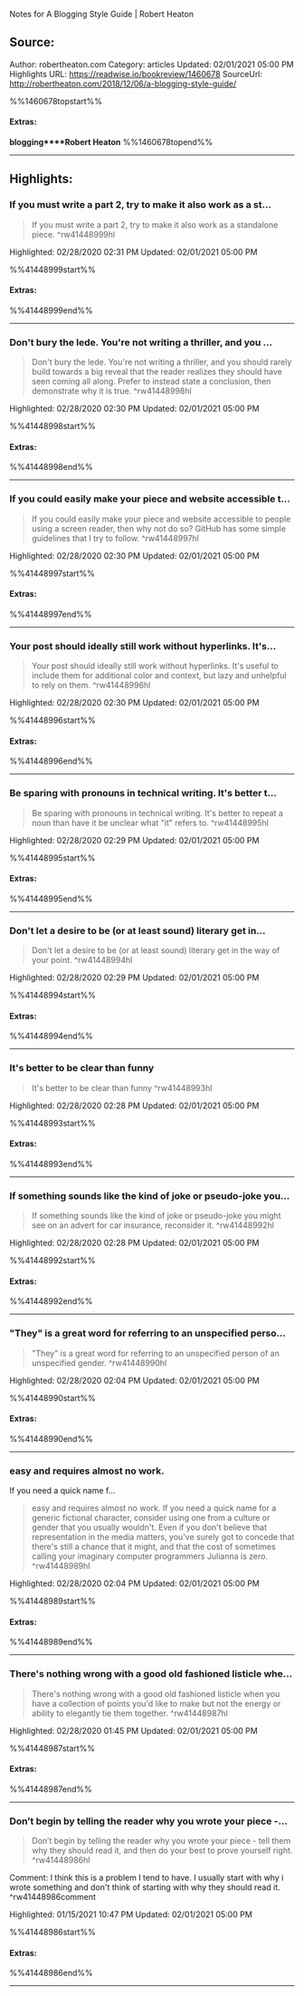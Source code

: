 Notes for A Blogging Style Guide | Robert Heaton

## Source:
Author: robertheaton.com
Category: articles
Updated: 02/01/2021 05:00 PM
Highlights URL: https://readwise.io/bookreview/1460678
SourceUrl: http://robertheaton.com/2018/12/06/a-blogging-style-guide/

%%1460678topstart%%
#### Extras:
**blogging****Robert Heaton**
%%1460678topend%%


 
-----
 ## Highlights:

### If you must write a part 2, try to make it also work as a st...
>If you must write a part 2, try to make it also work as a standalone piece. ^rw41448999hl


Highlighted: 02/28/2020 02:31 PM
Updated: 02/01/2021 05:00 PM

%%41448999start%%
#### Extras:

%%41448999end%%



------

### Don't bury the lede. You're not writing a thriller, and you ...
>Don't bury the lede. You're not writing a thriller, and you should rarely build towards a big reveal that the reader realizes they should have seen coming all along. Prefer to instead state a conclusion, then demonstrate why it is true. ^rw41448998hl


Highlighted: 02/28/2020 02:30 PM
Updated: 02/01/2021 05:00 PM

%%41448998start%%
#### Extras:

%%41448998end%%



------

### If you could easily make your piece and website accessible t...
>If you could easily make your piece and website accessible to people using a screen reader, then why not do so? GitHub has some simple guidelines that I try to follow. ^rw41448997hl


Highlighted: 02/28/2020 02:30 PM
Updated: 02/01/2021 05:00 PM

%%41448997start%%
#### Extras:

%%41448997end%%



------

### Your post should ideally still work without hyperlinks. It's...
>Your post should ideally still work without hyperlinks. It's useful to include them for additional color and context, but lazy and unhelpful to rely on them. ^rw41448996hl


Highlighted: 02/28/2020 02:30 PM
Updated: 02/01/2021 05:00 PM

%%41448996start%%
#### Extras:

%%41448996end%%



------

### Be sparing with pronouns in technical writing. It's better t...
>Be sparing with pronouns in technical writing. It's better to repeat a noun than have it be unclear what "it" refers to. ^rw41448995hl


Highlighted: 02/28/2020 02:29 PM
Updated: 02/01/2021 05:00 PM

%%41448995start%%
#### Extras:

%%41448995end%%



------

### Don't let a desire to be (or at least sound) literary get in...
>Don't let a desire to be (or at least sound) literary get in the way of your point. ^rw41448994hl


Highlighted: 02/28/2020 02:29 PM
Updated: 02/01/2021 05:00 PM

%%41448994start%%
#### Extras:

%%41448994end%%



------

### It's better to be clear than funny
>It's better to be clear than funny ^rw41448993hl


Highlighted: 02/28/2020 02:28 PM
Updated: 02/01/2021 05:00 PM

%%41448993start%%
#### Extras:

%%41448993end%%



------

### If something sounds like the kind of joke or pseudo-joke you...
>If something sounds like the kind of joke or pseudo-joke you might see on an advert for car insurance, reconsider it. ^rw41448992hl


Highlighted: 02/28/2020 02:28 PM
Updated: 02/01/2021 05:00 PM

%%41448992start%%
#### Extras:

%%41448992end%%



------

### "They" is a great word for referring to an unspecified perso...
>"They" is a great word for referring to an unspecified person of an unspecified gender. ^rw41448990hl


Highlighted: 02/28/2020 02:04 PM
Updated: 02/01/2021 05:00 PM

%%41448990start%%
#### Extras:

%%41448990end%%



------

### easy and requires almost no work.
If you need a quick name f...
>easy and requires almost no work.
If you need a quick name for a generic fictional character, consider using one from a culture or gender that you usually wouldn't. Even if you don't believe that representation in the media matters, you've surely got to concede that there's still a chance that it might, and that the cost of sometimes calling your imaginary computer programmers Julianna is zero. ^rw41448989hl


Highlighted: 02/28/2020 02:04 PM
Updated: 02/01/2021 05:00 PM

%%41448989start%%
#### Extras:

%%41448989end%%



------

### There's nothing wrong with a good old fashioned listicle whe...
>There's nothing wrong with a good old fashioned listicle when you have a collection of points you'd like to make but not the energy or ability to elegantly tie them together. ^rw41448987hl


Highlighted: 02/28/2020 01:45 PM
Updated: 02/01/2021 05:00 PM

%%41448987start%%
#### Extras:

%%41448987end%%



------

### Don’t begin by telling the reader why you wrote your piece -...
>Don’t begin by telling the reader why you wrote your piece - tell them why they should read it, and then do your best to prove yourself right. ^rw41448986hl

Comment: I think this is a problem I tend to have. I usually start with why i wrote something and don't think of starting with why they should read it. ^rw41448986comment

Highlighted: 01/15/2021 10:47 PM
Updated: 02/01/2021 05:00 PM

%%41448986start%%
#### Extras:

%%41448986end%%



------

